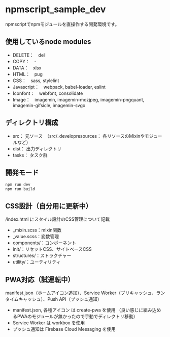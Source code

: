 # npmscript_sample_dev
npmscriptでnpmモジュールを直操作する開発環境です。

## 使用しているnode modules
- DELETE：　del
- COPY：　-
- DATA：　xlsx
- HTML：　pug
- CSS：　sass, stylelint
- Javascript：　webpack, babel-loader, eslint
- Iconfont：　webfont, consolidate
- Image：　imagemin, imagemin-mozjpeg, imagemin-pngquant, imagemin-gifsicle, imagemin-svgo

## ディレクトリ構成
- src： 元ソース　（src/_developresources： 各リソースのMixinやモジュールなど）
- dist： 出力ディレクトリ
- tasks： タスク群

## 開発モード
```shell
npm run dev
npm run build
```
## CSS設計（自分用に更新中）
/index.html にスタイル設計のCSS管理について記載
- _mixin.scss：mixin関数
- _value.scss：変数管理
- components/：コンポーネント
- init/：リセットCSS、サイトベースCSS
- structures/：ストラクチャー
- utility/：ユーティリティ

## PWA対応（試運転中）
manifest.json（ホームアイコン追加）、Service Worker（プリキャッシュ、ランタイムキャッシュ）、Push API（プッシュ通知）
- manifest.json, 各種アイコン は create-pwa を使用 （良い感じに組み込めるPWAのモジュールが無かったので手動でディレクトリ移動）
- Service Worker は workbox を使用
- プッシュ通知は Firebase Cloud Messaging を使用